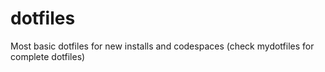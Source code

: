 # dotfiles
Most basic dotfiles for new installs and codespaces (check mydotfiles for complete dotfiles)
